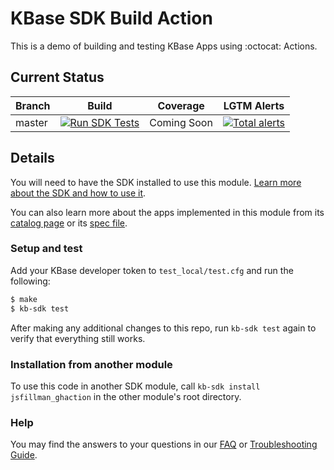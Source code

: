 # KBase SDK Build Action
This is a demo of building and testing KBase Apps using :octocat: Actions.

## Current Status

| Branch  | Build                                                              | Coverage                                                                         | LGTM Alerts                                                     |
| ------- | ------------------------------------------------------------------ | -------------------------------------------------------------------------------- | --------------------------------------------------------------- |
| master  | [![Run SDK Tests](https://github.com/jsfillman/jsfillman_ghaction/workflows/Run%20SDK%20Tests/badge.svg)](https://github.com/jsfillman/jsfillman_ghaction/actions?query=workflow%3A%22Run+SDK+Tests%22)  | Coming Soon | [![Total alerts](https://img.shields.io/lgtm/alerts/g/jsfillman/jsfillman_ghaction.svg?logo=lgtm&logoWidth=18)](https://lgtm.com/projects/g/jsfillman/jsfillman_ghaction/alerts/)  |


## Details 
You will need to have the SDK installed to use this module. [Learn more about the SDK and how to use it](https://kbase.github.io/kb_sdk_docs/).

You can also learn more about the apps implemented in this module from its [catalog page](https://narrative.kbase.us/#catalog/modules/jsfillman_ghaction) or its [spec file]($module_name.spec).

### Setup and test

Add your KBase developer token to `test_local/test.cfg` and run the following:

```bash
$ make
$ kb-sdk test
```

After making any additional changes to this repo, run `kb-sdk test` again to verify that everything still works.

### Installation from another module

To use this code in another SDK module, call `kb-sdk install jsfillman_ghaction` in the other module's root directory.

### Help

You may find the answers to your questions in our [FAQ](https://kbase.github.io/kb_sdk_docs/references/questions_and_answers.html) or [Troubleshooting Guide](https://kbase.github.io/kb_sdk_docs/references/troubleshooting.html).

